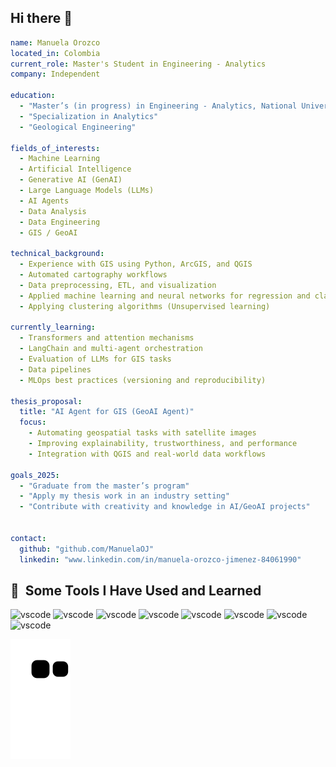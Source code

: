 ## Hi there 👋

<!--
**ManuelaOJ/ManuelaOJ** is a ✨ _special_ ✨ repository because its `README.md` (this file) appears on your GitHub profile.

Here are some ideas to get you started:

- 🔭 I’m currently working on ...
- 🌱 I’m currently learning ...
- 👯 I’m looking to collaborate on ...
- 🤔 I’m looking for help with ...
- 💬 Ask me about ...
- 📫 How to reach me: ...
- 😄 Pronouns: ...
- ⚡ Fun fact: ...
-->
```yaml
name: Manuela Orozco
located_in: Colombia
current_role: Master's Student in Engineering - Analytics
company: Independent

education:
  - "Master’s (in progress) in Engineering - Analytics, National University of Colombia"
  - "Specialization in Analytics"
  - "Geological Engineering"

fields_of_interests:
  - Machine Learning
  - Artificial Intelligence
  - Generative AI (GenAI)
  - Large Language Models (LLMs)
  - AI Agents
  - Data Analysis
  - Data Engineering
  - GIS / GeoAI

technical_background:
  - Experience with GIS using Python, ArcGIS, and QGIS
  - Automated cartography workflows
  - Data preprocessing, ETL, and visualization
  - Applied machine learning and neural networks for regression and classification problems
  - Applying clustering algorithms (Unsupervised learning)

currently_learning:
  - Transformers and attention mechanisms
  - LangChain and multi-agent orchestration
  - Evaluation of LLMs for GIS tasks
  - Data pipelines 
  - MLOps best practices (versioning and reproducibility)

thesis_proposal:
  title: "AI Agent for GIS (GeoAI Agent)"
  focus:
    - Automating geospatial tasks with satellite images
    - Improving explainability, trustworthiness, and performance
    - Integration with QGIS and real-world data workflows

goals_2025:
  - "Graduate from the master’s program"
  - "Apply my thesis work in an industry setting"
  - "Contribute with creativity and knowledge in AI/GeoAI projects"


contact:
  github: "github.com/ManuelaOJ"
  linkedin: "www.linkedin.com/in/manuela-orozco-jimenez-84061990"

```

<h2> 🚀 &nbsp;Some Tools I Have Used and Learned</h2>
<p align="left">
<img src="https://cdn.jsdelivr.net/gh/devicons/devicon@latest/icons/tensorflow/tensorflow-original.svg" alt="vscode" width="45" height="45"/>
<img src="https://cdn.jsdelivr.net/gh/devicons/devicon@latest/icons/keras/keras-original.svg" alt="vscode" width="45" height="45"/>
<img src="https://cdn.jsdelivr.net/gh/devicons/devicon@latest/icons/python/python-original.svg" alt="vscode" width="45" height="45"/>
<img src="https://cdn.jsdelivr.net/gh/devicons/devicon@latest/icons/matplotlib/matplotlib-original.svg" alt="vscode" width="45" height="45" />
<img src="https://cdn.jsdelivr.net/gh/devicons/devicon@latest/icons/pandas/pandas-original.svg" alt="vscode" width="45" height="45" />
<img src="https://cdn.jsdelivr.net/gh/devicons/devicon@latest/icons/numpy/numpy-original.svg" alt="vscode" width="45" height="45" />
<img src="https://cdn.jsdelivr.net/gh/devicons/devicon@latest/icons/scikitlearn/scikitlearn-original.svg" alt="vscode" width="45" height="45" />
<img src="https://cdn.jsdelivr.net/gh/devicons/devicon@latest/icons/opencv/opencv-original.svg" alt="vscode" width="45" height="45" />               
</p>

![Snake animation](https://raw.githubusercontent.com/ManuelaOJ/ManuelaOJ/output/github-contribution-grid-snake.svg)

